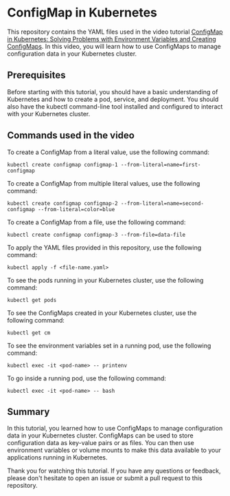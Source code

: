 # ConfigMap in Kubernetes
This repository contains the YAML files used in the video tutorial [ConfigMap in Kubernetes: Solving Problems with Environment Variables and Creating ConfigMaps](https://youtu.be/EKDmz49BhX8). In this video, you will learn how to use ConfigMaps to manage configuration data in your Kubernetes cluster.

## Prerequisites
Before starting with this tutorial, you should have a basic understanding of Kubernetes and how to create a pod, service, and deployment. You should also have the kubectl command-line tool installed and configured to interact with your Kubernetes cluster.

## Commands used in the video
To create a ConfigMap from a literal value, use the following command:
```
kubectl create configmap configmap-1 --from-literal=name=first-configmap
```

To create a ConfigMap from multiple literal values, use the following command:
```
kubectl create configmap configmap-2 --from-literal=name=second-configmap --from-literal=color=blue
```

To create a ConfigMap from a file, use the following command:
```
kubectl create configmap configmap-3 --from-file=data-file
```

To apply the YAML files provided in this repository, use the following command:
```
kubectl apply -f <file-name.yaml>
```

To see the pods running in your Kubernetes cluster, use the following command:
```
kubectl get pods
```

To see the ConfigMaps created in your Kubernetes cluster, use the following command:
```
kubectl get cm
```

To see the environment variables set in a running pod, use the following command:
```
kubectl exec -it <pod-name> -- printenv
```

To go inside a running pod, use the following command:
```
kubectl exec -it <pod-name> -- bash
```

## Summary
In this tutorial, you learned how to use ConfigMaps to manage configuration data in your Kubernetes cluster. ConfigMaps can be used to store configuration data as key-value pairs or as files. You can then use environment variables or volume mounts to make this data available to your applications running in Kubernetes.

Thank you for watching this tutorial. If you have any questions or feedback, please don't hesitate to open an issue or submit a pull request to this repository.
